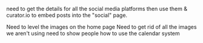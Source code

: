 need to get the details for all the social media platforms
then use them & curator.io to embed posts into the "social" page.

Need to level the images on the home page
Need to get rid of all the images we aren't using
need to show people how to use the calendar system